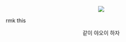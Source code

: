 <div align="center">
  
  <a href="">![](https://komarev.com/ghpvc/?username=toemuncher3000&color=2d135c&label=♱&base=8970)</a>

</div>
rmk this


<p align="center">같이 야오이 하자</p>

<div align="center">





